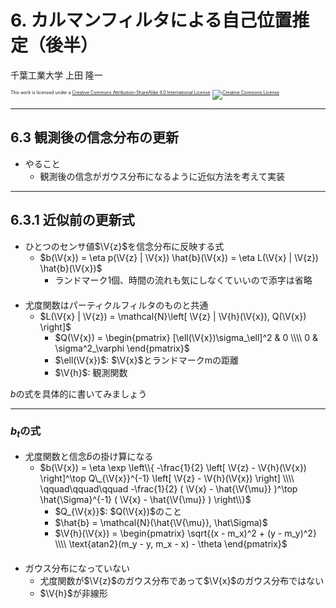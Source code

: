 $\newcommand{\V}[1]{\boldsymbol{#1}}$

# 6. カルマンフィルタによる自己位置推定（後半）

千葉工業大学 上田 隆一

<p style="font-size:50%">
This work is licensed under a <a rel="license" href="http://creativecommons.org/licenses/by-sa/4.0/">Creative Commons Attribution-ShareAlike 4.0 International License</a>.
<a rel="license" href="http://creativecommons.org/licenses/by-sa/4.0/">
<img alt="Creative Commons License" style="border-width:0" src="https://i.creativecommons.org/l/by-sa/4.0/88x31.png" /></a>
</p>

---

## 6.3 観測後の信念分布の更新

* やること
    * 観測後の信念がガウス分布になるように近似方法を考えて実装

---

## 6.3.1 近似前の更新式

* ひとつのセンサ値$\V{z}$を信念分布に反映する式
    * $b(\V{x}) = \eta p(\V{z} | \V{x}) \hat{b}(\V{x}) = \eta L(\V{x} | \V{z}) \hat{b}(\V{x})$
        * ランドマーク1個、時間の流れも気にしなくていいので添字は省略<br />　
* 尤度関数はパーティクルフィルタのものと共通
    * $L(\V{x} | \V{z}) = \mathcal{N}\left[ \V{z} | \V{h}(\V{x}), Q(\V{x}) \right]$
        * $Q(\V{x}) = \begin{pmatrix} [\ell(\V{x})\sigma_\ell]^2 & 0 \\\\ 0 & \sigma^2_\varphi \end{pmatrix}$
        * $\ell(\V{x})$: $\V{x}$とランドマーク$\text{m}$の距離
        * $\V{h}$: 観測関数

$b$の式を具体的に書いてみましょう


---

### $b_t$の式

* 尤度関数と信念$\hat{b}$の掛け算になる
    * $b(\V{x}) = \eta \exp \left\\{ -\frac{1}{2} \left[ \V{z} - \V{h}(\V{x}) \right]^\top Q\_{\V{x}}^{-1} \left[ \V{z} - \V{h}(\V{x}) \right] \\\\ \qquad\qquad\qquad -\frac{1}{2} ( \V{x} - \hat{\V{\mu}} )^\top \hat{\Sigma}^{-1} ( \V{x} - \hat{\V{\mu}} ) \right\\}$
        * $Q_{\V{x}}$: $Q(\V{x})$のこと
        * $\hat{b} = \mathcal{N}(\hat{\V{\mu}}, \hat\Sigma)$
        * $\V{h}(\V{x}) = \begin{pmatrix} \sqrt{(x - m_x)^2 + (y - m_y)^2} \\\\ \text{atan2}(m_y - y, m_x - x) - \theta \end{pmatrix}$<br />　
* ガウス分布になっていない
    * 尤度関数が$\V{z}$のガウス分布であって$\V{x}$のガウス分布ではない
    * $\V{h}$が非線形
